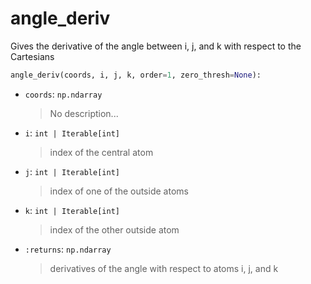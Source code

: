 # <a id="McUtils.McUtils.Numputils.AnalyticDerivs.angle_deriv">angle_deriv</a>

Gives the derivative of the angle between i, j, and k with respect to the Cartesians

```python
angle_deriv(coords, i, j, k, order=1, zero_thresh=None): 
```

- `coords`: `np.ndarray`
    >No description...
- `i`: `int | Iterable[int]`
    >index of the central atom
- `j`: `int | Iterable[int]`
    >index of one of the outside atoms
- `k`: `int | Iterable[int]`
    >index of the other outside atom
- `:returns`: `np.ndarray`
    >derivatives of the angle with respect to atoms i, j, and k



